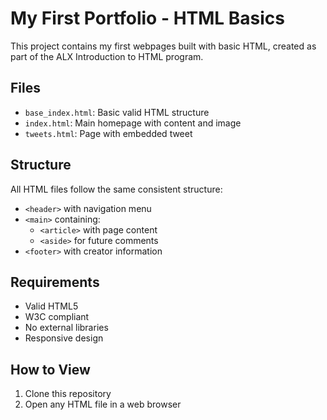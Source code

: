 # My First Portfolio - HTML Basics

This project contains my first webpages built with basic HTML, created as part of the ALX Introduction to HTML program.

## Files

- `base_index.html`: Basic valid HTML structure
- `index.html`: Main homepage with content and image
- `tweets.html`: Page with embedded tweet

## Structure

All HTML files follow the same consistent structure:
- `<header>` with navigation menu
- `<main>` containing:
  - `<article>` with page content
  - `<aside>` for future comments
- `<footer>` with creator information

## Requirements

- Valid HTML5
- W3C compliant
- No external libraries
- Responsive design

## How to View

1. Clone this repository
2. Open any HTML file in a web browser

